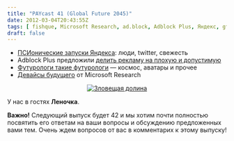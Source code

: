 ```yaml
---
title: "PAYcast 41 (Global Future 2045)"
date: 2012-03-04T20:43:55Z
tags: [ fishque, Microsoft Research, ad.block, Adblock Plus, Яндекс, gf2045, Twitter, topsy, ads, yandex, PAYcast, ПСИ ]
draft: false
---
```

<ul>
<li><a href="http://company.yandex.ru/press_releases/2012/0221/index.xml" target="_blank">ПСИонические запуски Яндекса</a>: люди, twitter, свежесть</li>
<li>Adblock Plus предложили <a href="http://adblockplus.org/en/acceptable-ads" target="_blank">делить рекламу на плохую и допустимую</a></li>
<li><a href="http://gf2045.ru" target="_blank">Футурологи такие футурологи</a> &#8212; космос, аватары и прочее</li>
<li><a href="http://habrahabr.ru/blogs/microsoft/138998/" target="_blank">Девайсы будущего</a> от Microsoft Research</li>
</ul>
<p><center><a href="http://ru.wikipedia.org/wiki/%C7%EB%EE%E2%E5%F9%E0%FF_%E4%EE%EB%E8%ED%E0" target="_blank"><img src="http://paycast.ru/posts_images/PAYcast41_valley.png" title="Зловещая долина" alt="Зловещая долина"/></a></center></p>
<p>У нас в гостях <strong>Леночка</strong>.</p>
<p><strong>Важно!</strong> Следующий выпуск будет 42 и мы хотим почти полностью посвятить его ответам на ваши вопросы и обсуждению предложенных вами тем. Очень ждем вопросов от вас в комментарих к этому выпуску!</p>

     